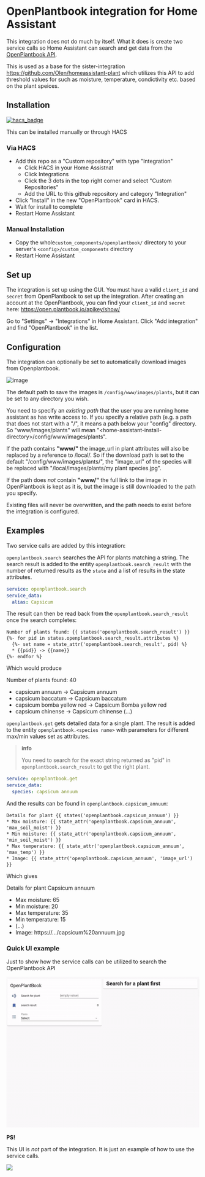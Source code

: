 # OpenPlantbook integration for Home Assistant

This integration does not do much by itself.  What it does is create two service calls so Home Assistant can search and get data from the [OpenPlantbook API](https://open.plantbook.io/).

This is used as a base for the sister-integration https://github.com/Olen/homeassistant-plant which utilizes this API to add threshold values for such as moisture, temperature, condictivity etc. based on the plant speices.


## Installation
[![hacs_badge](https://img.shields.io/badge/HACS-Custom-41BDF5.svg?style=for-the-badge)](https://github.com/hacs/integration)

This can be installed manually or through HACS
### Via HACS
* Add this repo as a "Custom repository" with type "Integration"
  * Click HACS in your Home Assistnat
  * Click Integrations
  * Click the 3 dots in the top right corner and select "Custom Repositories"
  * Add the URL to this github repository and category "Integration"
* Click "Install" in the new "OpenPlantbook" card in HACS.
* Wait for install to complete
* Restart Home Assistant

### Manual Installation
* Copy the whole`custom_components/openplantbook/` directory to your server's `<config>/custom_components` directory
* Restart Home Assistant


## Set up

The integration is set up using the GUI.  You must have a valid `client_id` and `secret` from OpenPlantbook to set up the integration.
After creating an account at the OpenPlantbook, you can find your `client_id` and `secret` here: https://open.plantbook.io/apikey/show/

Go to "Settings" -> "Integrations" in Home Assistant.  Click "Add integration" and find "OpenPlantbook" in the list.

## Configuration

The integration can optionally be set to automatically download images from Openplantbook.  

![image](https://user-images.githubusercontent.com/203184/185127026-aa447d8f-0212-4fa7-b83b-3e5c330a82cc.png)

The default path to save the images is `/config/www/images/plants`, but it can be set to any directory you wish.

You need to specify an _existing path_ that the user you are running home assistant as has write access to.  If you specify a relative path (e.g. a path that does not start with a "/", it means a path below your "config" directory.  So "www/images/plants" will mean "&lt;home-assistant-install-directory&gt;/config/www/images/plants".

If the path contains **"www/"** the image_url in plant attributes will also be replaced by a reference to /local/<path to image>.  So if the download path is set to the default "/config/www/images/plants/", the "image_url" of the species will be replaced with "/local/images/plants/my plant species.jpg".

If the path does _not_ contain **"www/"** the full link to the image in OpenPlantbook is kept as it is, but the image is still downloaded to the path you specify. 

Existing files will never be overwritten, and the path needs to exist before the integration is configured. 


## Examples

Two service calls are added by this integration:

`openplantbook.search` searches the API for plants matching a string. The search result is added to the entity `openplantbook.search_result` with the number of returned results as the `state` and a list of results in the state attributes.

```yaml
service: openplantbook.search
service_data:
  alias: Capsicum
```

The result can then be read back from the `openplantbook.search_result` once the search completes:

```jinja2
Number of plants found: {{ states('openplantbook.search_result') }}
{%- for pid in states.openplantbook.search_result.attributes %}
  {%- set name = state_attr('openplantbook.search_result', pid) %}
  * {{pid}} -> {{name}}
{%- endfor %}
```

Which would produce 

Number of plants found: 40
  * capsicum annuum -> Capsicum annuum
  * capsicum baccatum -> Capsicum baccatum
  * capsicum bomba yellow red -> Capsicum Bomba yellow red
  * capsicum chinense -> Capsicum chinense
(...)


`openplantbook.get` gets detailed data for a single plant. The result is added to the entity `openplantbook.<species name>` with parameters for different max/min values set as attributes.  

>**info**
>
> You need to search for the exact string returned as "pid" in `openplantbook.search_result` to get the right plant.


```yaml
service: openplantbook.get
service_data:
  species: capsicum annuum
```

And the results can be found in `openplantbook.capsicum_annuum`:

```jinja2
Details for plant {{ states('openplantbook.capsicum_annuum') }}
* Max moisture: {{ state_attr('openplantbook.capsicum_annuum', 'max_soil_moist') }}
* Min moisture: {{ state_attr('openplantbook.capsicum_annuum', 'min_soil_moist') }}
* Max temperature: {{ state_attr('openplantbook.capsicum_annuum', 'max_temp') }}
* Image: {{ state_attr('openplantbook.capsicum_annuum', 'image_url') }}
```

Which gives

Details for plant Capsicum annuum
* Max moisture: 65
* Min moisture: 20
* Max temperature: 35
* Min temperature: 15
* (...)
* Image: https://.../capsicum%20annuum.jpg

### Quick UI example

Just to show how the service calls can be utilized to search the OpenPlantbook API

![Example](images/openplantbook.gif)

**PS!**

This UI is _not_ part of the integration. It is just an example of how to use the service calls.  

<a href="https://www.buymeacoffee.com/olatho" target="_blank">
<img src="https://user-images.githubusercontent.com/203184/184674974-db7b9e53-8c5a-40a0-bf71-c01311b36b0a.png" style="height: 50px !important;"> 
</a>
